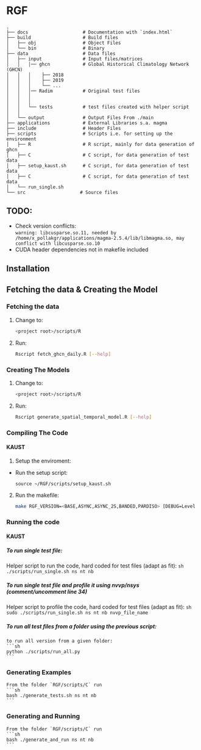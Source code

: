 # RGF
    .
    ├── docs                    # Documentation with `index.html`
    ├── build                   # Build files
    │   ├── obj                 # Object Files
    │   └── bin                 # Binary 
    ├── data                    # Data files 
    │   ├── input               # Input files/matrices
    │   │   │── ghcn            # Global Historical Climatology Network (GHCN)
    │   │   │    ├── 2018 
    │   │   │    ├── 2019
    │   │   │    └── ...
    │   │   │── Radim           # Original test files 
    │   │   │
    │   │   │
    │   │   └── tests           # test files created with helper script
    │   │
    │   └── output              # Output Files From ./main
    ├── applications            # External Libraries s.a. magma
    ├── include                 # Header Files
    ├── scripts                 # Scripts i.e. for setting up the environment
    │   ├── R                   # R script, mainly for data generation of ghcn
    │   ├── C                   # C script, for data generation of test data
    │   ├── setup_kaust.sh      # C script, for data generation of test data
    │   ├── C                   # C script, for data generation of test data
    │   └── run_single.sh
    └── src                    # Source files
## TODO:
- Check version conflicts:  
`warning: libcusparse.so.11, needed by /home/x_pollakgr/applications/magma-2.5.4/lib/libmagma.so, may conflict with libcusparse.so.10`
- CUDA header dependencies not in makefile included
## Installation
## Fetching the data & Creating the Model
### Fetching the data 
1. Change to:
    ``` sh
    <project root>/scripts/R
    ```
2. Run: 
   ```sh
   Rscript fetch_ghcn_daily.R [--help]
   ```
### Creating The Models
1. Change to:
    ``` sh
    <project root>/scripts/R
    ```
2. Run: 
   ```sh
   Rscript generate_spatial_temporal_model.R [--help]
   ```
### Compiling The Code
#### KAUST
1. Setup the enviroment:
- Run the setup script:
   ```shell
   source ~/RGF/scripts/setup_kaust.sh
   ```
2. Run the makefile:
    ``` sh
    make RGF_VERSION=<BASE,ASYNC,ASYNC_2S,BANDED,PARDISO> [DEBUG=Level i.e. 1 or 2] -B 
    ```
### Running the code 
#### KAUST
##### To run single test file: 
Helper script to run the code, hard coded for test files (adapt as fit):
    ```sh
    ./scripts/run_single.sh ns nt nb
    ```
##### To run single test file and profile it using nvvp/nsys (comment/uncomment line 34)
Helper script to profile the code, hard coded for test files (adapt as fit):
    ```sh
    sudo ./scripts/run_single.sh ns nt nb nvvp_file_name
    ```
##### To run all test files from a folder using the previous script:
    to run all version from a given folder:
    ```sh
    python ./scripts/run_all.py
    ```
### Generating Examples
    From the folder `RGF/scripts/C` run
    ```sh
    bash ./generate_tests.sh ns nt nb
    ```
### Generating and Running
    From the folder `RGF/scripts/C` run
    ```sh
    bash ./generate_and_run ns nt nb
    ```

